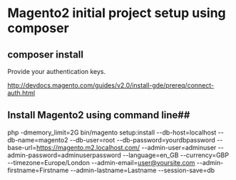 # Magento2 initial project setup using composer #

## composer install ##

Provide your authentication keys. 

http://devdocs.magento.com/guides/v2.0/install-gde/prereq/connect-auth.html

## Install Magento2 using command line##

php -dmemory_limit=2G bin/magento setup:install --db-host=localhost --db-name=magento2 --db-user=root --db-password=yourdbpassword --base-url=https://magento.m2.localhost.com/ --admin-user=adminuser --admin-password=adminuserpassword --language=en_GB --currency=GBP --timezone=Europe/London --admin-email=user@yoursite.com --admin-firstname=Firstname --admin-lastname=Lastname --session-save=db
